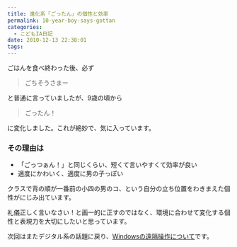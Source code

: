 ```yaml
---
title: 進化系「ごったん」の個性と効率
permalink: 10-year-boy-says-gottan
categories:
  - こどもIA日記
date: 2010-12-13 22:38:01
tags:
---
```


ごはんを食べ終わった後、必ず

> ごちそうさまー

と普通に言っていましたが、9歳の頃から

> ごったん！

に変化しました。これが絶妙で、気に入っています。

### その理由は
* 「ごっつぁん！」と同じくらい、短くて言いやすくて効率が良い
* 適度にかわいく、適度に男の子っぽい

クラスで背の順が一番前の小四の男のコ、という自分の立ち位置をわきまえた個性がにじみ出ています。

礼儀正しく言いなさい！と画一的に正すのではなく、環境に合わせて変化する個性と表現力を大切にしたいと思っています。

次回はまたデジタル系の話題に戻り、[Windowsの遠隔操作について](../kids-can-chat-with-remote-desktop/)です。